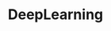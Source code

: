 ---
layout: tag-list
type: tag
category: study
title: DeepLearning
slug: deep
sidebar: true
order: 2
description: >
  딥러닝 기술을 정리한 카테고리입니다.
---